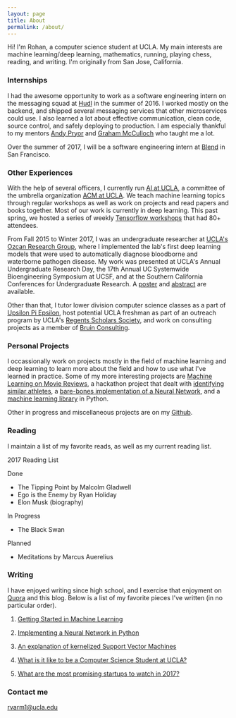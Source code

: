 ```yaml
---
layout: page
title: About
permalink: /about/
---
```



Hi! I'm Rohan, a computer science student at UCLA. My main interests are machine learning/deep learning, mathematics, running, playing chess, reading, and writing. I'm originally from San Jose, California.

### Internships

I had the awesome opportunity to work as a software engineering intern on the messaging squad at [Hudl](http://hudl.com) in the summer of 2016. I worked mostly on the backend, and shipped several messaging services that other microservices could use. I also learned a lot about effective communication, clean code, source control, and safely deploying to production. I am especially thankful to my mentors [Andy Pryor](https://github.com/andypryor) and [Graham McCulloch](https://github.com/grahammcculloch) who taught me a lot.

Over the summer of 2017, I will be a software engineering intern at [Blend](http://blend.com) in San Francisco.

### Other Experiences

With the help of several officers, I currently run [AI at UCLA](https://github.com/uclaacmai/), a committee of the umbrella organization [ACM at UCLA](http://acm.cs.ucla.edu). We teach machine learning topics through regular workshops as well as work on projects and read papers and books together. Most of our work is currently in deep learning. This past spring, we hosted a series of weekly [Tensorflow workshops](http://github.com/uclaacmai/tf-workshop-series/) that had 80+ attendees. 

From Fall 2015 to Winter 2017, I was an undergraduate researcher at [UCLA's Ozcan Research Group](http://innovate.ee.ucla.edu/), where I implemented the lab's first deep learning models that were used to automatically diagnose bloodborne and waterborne pathogen disease. My work was presented at UCLA's Annual Undergraduate Research Day, the 17th Annual UC Systemwide Bioengineering Symposium at UCSF, and at the Southern California Conferences for Undergraduate Research. A [poster](https://www.slideshare.net/slideshow/embed_code/key/aWOGsmotZPmdGg) and [abstract](https://www.slideshare.net/slideshow/embed_code/key/5pWzzCrbE4oQxI) are available. 

Other than that, I tutor lower division computer science classes as a part of [Upsilon Pi Epsilon](http://upe.seas.ucla.edu), host potential UCLA freshman as part of an outreach program by UCLA's [Regents Scholars Society](http://www.rssla.org/), and work on consulting projects as a member of [Bruin Consulting](http://bruinconsulting.org).

### Personal Projects

I occassionally work on projects mostly in the field of machine learning and deep learning to learn more about the field and how to use what I've learned in practice. Some of my more interesting projects are [Machine Learning on Movie Reviews](https://github.com/rohan-varma/word2vec), a hackathon project that dealt with [identifying similar athletes](https://github.com/rohan-varma/awesome-athletes), a [bare-bones implementation of a Neural Network](https://github.com/rohan-varma/neuralnets), and a [machine learning library](https://github.com/rohan-varma/ml-algorithms) in Python. 

Other in progress and miscellaneous projects are on my [Github](https://github.com/rohan-varma).

### Reading
I maintain a list of my favorite reads, as well as my current reading list. 

2017 Reading List

Done
- The Tipping Point by Malcolm Gladwell
- Ego is the Enemy by Ryan Holiday
- Elon Musk (biography)

In Progress
- The Black Swan

Planned
- Meditations by Marcus Auerelius

### Writing
I have enjoyed writing since high school, and I exercise that enjoyment on [Quora](http://quora.com/Rohan-Varma-8) and this blog. Below is a list of my favorite pieces I've written (in no particular order). 

1. [Getting Started in Machine Learning](https://medium.com/techatucla/getting-started-in-machine-learning-c68bdd739c44)

2. [Implementing a Neural Network in Python](http://rohanvarma.me/Neural-Net/)

3. [An explanation of kernelized Support Vector Machines](https://www.quora.com/What-are-C-and-gamma-with-regards-to-a-support-vector-machine)

4. [What is it like to be a Computer Science Student at UCLA?](https://www.quora.com/What-is-it-like-to-be-a-computer-science-student-at-UCLA)

5. [What are the most promising startups to watch in 2017?](https://www.quora.com/What-are-the-most-promising-Silicon-Valley-startups-to-watch-for-in-2017/answer/Rohan-Varma-8)



### Contact me

[rvarm1@ucla.edu](mailto:rvarm1@ucla.edu)
